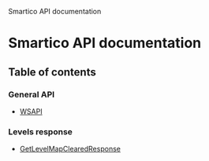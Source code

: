 Smartico API documentation

# Smartico API documentation

## Table of contents

### General API

- [WSAPI](classes/WSAPI.md)

### Levels response

- [GetLevelMapClearedResponse](interfaces/GetLevelMapClearedResponse.md)
